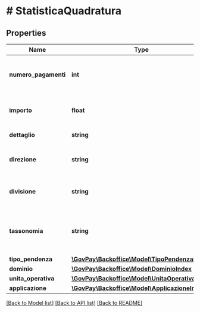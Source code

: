 # # StatisticaQuadratura

## Properties

Name | Type | Description | Notes
------------ | ------------- | ------------- | -------------
**numero_pagamenti** | **int** | Numero di pagamenti corrispondenti ai parametri impostati |
**importo** | **float** | Importo Totale corrispondente ai parametri impostati |
**dettaglio** | **string** | Url al dettaglio della statistica | [optional]
**direzione** | **string** | Identificativo della direzione interna all&#39;ente creditore | [optional]
**divisione** | **string** | Identificativo della divisione interna all&#39;ente creditore | [optional]
**tassonomia** | **string** | Macro categoria della pendenza secondo la classificazione del creditore | [optional]
**tipo_pendenza** | [**\GovPay\Backoffice\Model\TipoPendenzaIndex**](TipoPendenzaIndex.md) |  | [optional]
**dominio** | [**\GovPay\Backoffice\Model\DominioIndex**](DominioIndex.md) |  | [optional]
**unita_operativa** | [**\GovPay\Backoffice\Model\UnitaOperativaIndex**](UnitaOperativaIndex.md) |  | [optional]
**applicazione** | [**\GovPay\Backoffice\Model\ApplicazioneIndex**](ApplicazioneIndex.md) |  | [optional]

[[Back to Model list]](../../README.md#models) [[Back to API list]](../../README.md#endpoints) [[Back to README]](../../README.md)
